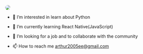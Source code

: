 <img src="https://github.com/Arthur-byte-code/Arthur-byte-code/assets/152222113/b206e5f7-ad01-4599-a032-41cb74139722" style="border-radius: 100px;">




- 👀 I’m interested in learn about Python 

  
- 🌱 I’m currently learning React Native(JavaScript)

  
- 💞️ I’m looking for a job and to collaborate with the community


  
- 📫 How to reach me arthur2005ee@gmail.com



<!---
Arthur-byte-code/Arthur-byte-code is a ✨ special ✨ repository because its `README.md` (this file) appears on your GitHub profile.
You can click the Preview link to take a look at your changes.
--->
